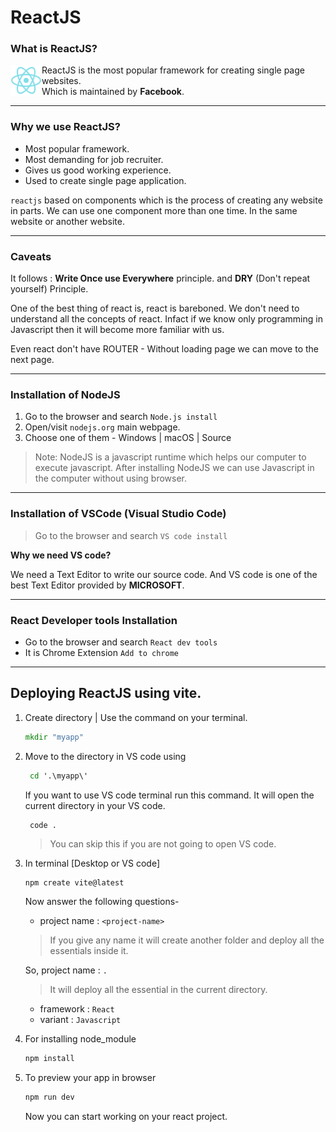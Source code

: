# ReactJS
### What is ReactJS?
<img src="https://github.com/Ninja-Vikash/asset-cloud/blob/main/icon%20%26%20png/reactjs.png" height="50px" align="left">

ReactJS is the most popular framework for creating single page websites. <br>
Which is maintained by **Facebook**.

---
### Why we use ReactJS?
- Most popular framework.
- Most demanding for job recruiter.
- Gives us good working experience.
- Used to create single page application.

`reactjs` based on components which is the process of creating any website in parts.
We can use one component more than one time.
In the same website or another website.

---
### Caveats
It follows : **Write Once use Everywhere** principle. and **DRY** (Don't repeat yourself) Principle.

One of the best thing of react is, react is bareboned.
We don't need to understand all the concepts of react.
Infact if we know only programming in Javascript then it will become more familiar with us.

Even react don't have ROUTER - Without loading page we can move to the next page.

---
### Installation of NodeJS

1. Go to the browser and search `Node.js install`
2. Open/visit `nodejs.org` main webpage.
3. Choose one of them -
   Windows | macOS | Source

>Note: NodeJS is a javascript runtime which helps our computer to execute javascript. After installing NodeJS we can use Javascript in the computer without using browser.

---
### Installation of VSCode (Visual Studio Code)

> Go to the browser and search `VS code install`

**Why we need VS code?**

We need a Text Editor to write our source code. And VS code is one of the best Text Editor provided by **MICROSOFT**.

---
### React Developer tools Installation

- Go to the browser and search `React dev tools`
- It is Chrome Extension `Add to chrome`

---

## Deploying ReactJS using vite.
1. Create directory | Use the command on your terminal.
   ```cmd
   mkdir "myapp"
   ```
2. Move to the directory in VS code using
    ```cmd
     cd '.\myapp\'
    ```
    If you want to use VS code terminal run this command. It will open the current directory in your VS code.
    ```
     code .
    ```
    > You can skip this if you are not going to open VS code.
3. In terminal [Desktop or VS code]
    ```bash
    npm create vite@latest
    ```
    Now answer the following questions-

    - project name : `<project-name>`
    > If you give any name it will create another folder and deploy all the essentials inside it.

    So, project name : `.`
    > It will deploy all the essential in the current directory.

    - framework : `React`
    - variant : `Javascript`
4. For installing node_module
    ```bash
    npm install
    ```
5. To preview your app in browser
    ```bash
    npm run dev
    ```
    Now you can start working on your react project.
